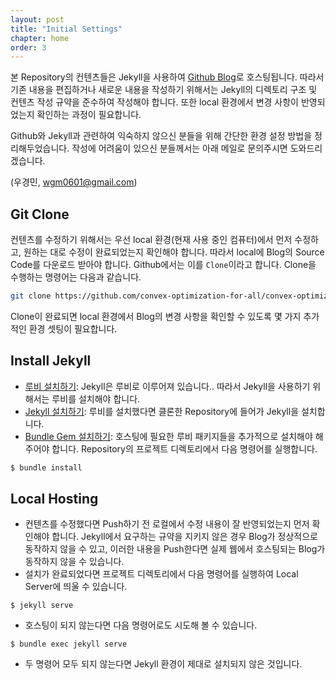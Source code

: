 ```yaml
---
layout: post
title: "Initial Settings"
chapter: home
order: 3
---
```


본 Repository의 컨텐츠들은 Jekyll을 사용하여 [Github Blog](<https://convex-optimization-for-all.github.io/>)로 호스팅됩니다. 따라서 기존 내용을 편집하거나 새로운 내용을 작성하기 위해서는 Jekyll의 디렉토리 구조 및 컨텐츠 작성 규약을 준수하여 작성해야 합니다. 또한 local 환경에서 변경 사항이 반영되었는지 확인하는 과정이 필요합니다. 

Github와 Jekyll과 관련하여 익숙하지 않으신 분들을 위해 간단한 환경 설정 방법을 정리해두었습니다. 작성에 어려움이 있으신 분들께서는 아래 메일로 문의주시면 도와드리겠습니다.

(우경민, wgm0601@gmail.com)

## Git Clone

컨텐츠를 수정하기 위해서는 우선 local 환경(현재 사용 중인 컴퓨터)에서 먼저 수정하고, 원하는 대로 수정이 완료되었는지 확인해야 합니다. 따라서 local에 Blog의 Source Code를 다운로드 받아야 합니다. Github에서는 이를 `Clone`이라고 합니다. Clone을 수행하는 명령어는 다음과 같습니다.

```bash
git clone https://github.com/convex-optimization-for-all/convex-optimization-for-all.github.io.git
```

Clone이 완료되면 local 환경에서 Blog의 변경 사항을 확인할 수 있도록 몇 가지 추가적인 환경 셋팅이 필요합니다.

## Install Jekyll

- [루비 설치하기](<https://jekyllrb-ko.github.io/docs/installation/>): Jekyll은 루비로 이루어져 있습니다.. 따라서 Jekyll을 사용하기 위해서는 루비를 설치해야 합니다.
- [Jekyll 설치하기](<https://jekyllrb-ko.github.io/docs/>): 루비를 설치했다면 클론한 Repository에 들어가 Jekyll을 설치합니다.
- [Bundle Gem 설치하기](<https://jekyllrb-ko.github.io/docs/>): 호스팅에 필요한 루비 패키지들을 추가적으로 설치해야 해주어야 합니다. Repository의 프로젝트 디렉토리에서 다음 명령어를 실행합니다.

```bash
$ bundle install
```

## Local Hosting

- 컨텐츠를 수정했다면 Push하기 전 로컬에서 수정 내용이 잘 반영되었는지 먼저 확인해야 합니다. Jekyll에서 요구하는 규약을 지키지 않은 경우 Blog가 정상적으로 동작하지 않을 수 있고, 이러한 내용을 Push한다면 실제 웹에서 호스팅되는 Blog가 동작하지 않을 수 있습니다.
- 설치가 완료되었다면 프로젝트 디렉토리에서 다음 명령어를 실행하여 Local Server에 띄울 수 있습니다.

```
$ jekyll serve
```

- 호스팅이 되지 않는다면 다음 명령어로도 시도해 볼 수 있습니다.

```
$ bundle exec jekyll serve
```

- 두 명령어 모두 되지 않는다면 Jekyll 환경이 제대로 설치되지 않은 것입니다.